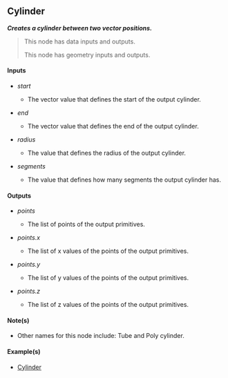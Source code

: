 ## Cylinder

**_Creates a cylinder between two vector positions._**

> This node has data inputs and outputs.
>
> This node has geometry inputs and outputs.


#### Inputs

* _start_

  * The vector value that defines the start of the output cylinder.

* _end_

  * The vector value that defines the end of the output cylinder.

* _radius_

  * The value that defines the radius of the output cylinder.

* _segments_

  * The value that defines how many segments the output cylinder has.


#### Outputs

* _points_

  * The list of points of the output primitives.

* _points.x_

  * The list of x values of the points of the output primitives.

* _points.y_

  * The list of y values of the points of the output primitives.

* _points.z_

  * The list of z values of the points of the output primitives.


#### Note(s)



* Other names for this node include: Tube and Poly cylinder.


#### Example(s)



* <a href="https://creator.trimble.com/graph?assetURI=whp:e85e7d19-6352-4e28-b49a-24903229d3d5&version=latest" target="_blank">Cylinder</a>
